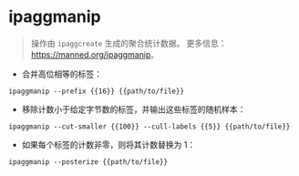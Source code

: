 # ipaggmanip

> 操作由 `ipaggcreate` 生成的聚合统计数据。
> 更多信息：<https://manned.org/ipaggmanip>。

- 合并高位相等的标签：

`ipaggmanip --prefix {{16}} {{path/to/file}}`

- 移除计数小于给定字节数的标签，并输出这些标签的随机样本：

`ipaggmanip --cut-smaller {{100}} --cull-labels {{5}} {{path/to/file}}`

- 如果每个标签的计数非零，则将其计数替换为 1：

`ipaggmanip --posterize {{path/to/file}}`